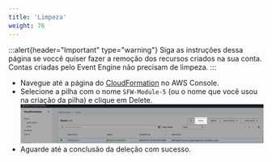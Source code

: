 ```yaml
---
title: 'Limpeza'
weight: 76
---
```


:::alert{header="Important" type="warning"}
Siga as instruções dessa página se voccê quiser fazer a remoção dos recursos criados na sua conta. Contas criadas pelo Event Engine não precisam de limpeza.
:::

- Navegue até a página do [CloudFormation](https://console.aws.amazon.com/cloudformation/home) no AWS Console.
- Selecione a pilha com o nome `SFW-Module-5` (ou o nome que você usou na criação da pilha) e clique em Delete.
  ![CloudFormation delete](/static/img/setup/setup-cloudformation-delete.png)
- Aguarde até a conclusão da deleção com sucesso.
